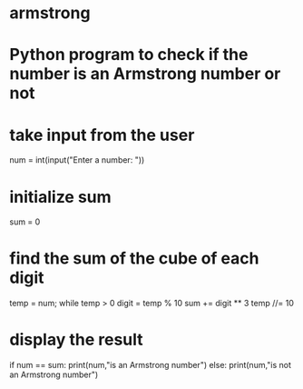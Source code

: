 # armstrong


# Python program to check if the number is an Armstrong number or not

# take input from the user
num = int(input("Enter a number: "))

# initialize sum
sum = 0

# find the sum of the cube of each digit
temp = num;
while temp > 0
   digit = temp % 10
   sum += digit ** 3
   temp //= 10

# display the result
if num == sum:
   print(num,"is an Armstrong number")
else:
   print(num,"is not an Armstrong number")
